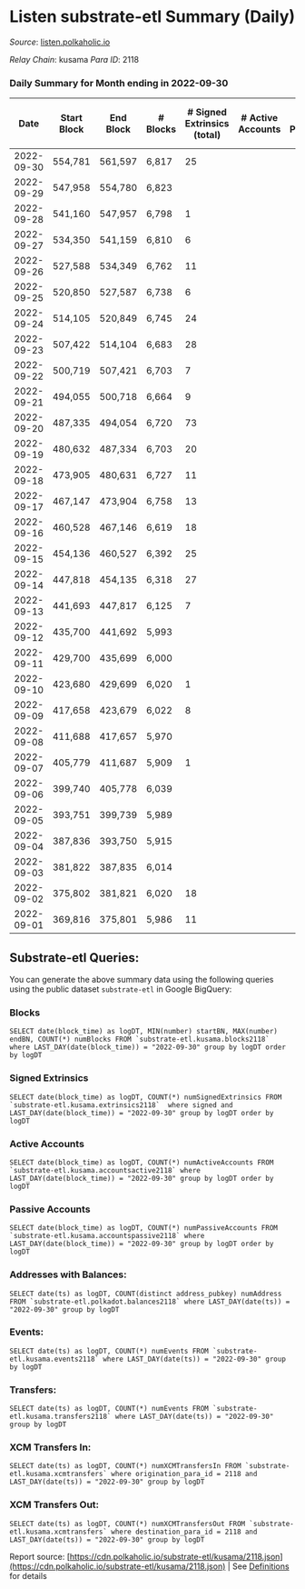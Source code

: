 # Listen substrate-etl Summary (Daily)

_Source_: [listen.polkaholic.io](https://listen.polkaholic.io)

*Relay Chain*: kusama
*Para ID*: 2118



### Daily Summary for Month ending in 2022-09-30


| Date | Start Block | End Block | # Blocks | # Signed Extrinsics (total) | # Active Accounts | # Passive | # New | # Addresses with Balances | # Events | # Transfers | # XCM Transfers In | # XCM Transfers Out | Issues | 
| ---- | ----------- | --------- | -------- | --------------------------- | ----------------- | --------- | ----- | ------------------------- | -------- | ----------- | ------------------ | ------------------- | ------ |
| 2022-09-30 | 554,781 | 561,597 | 6,817 | 25 |  |  |  | 64 | 13,773 | 6  |   |   |  |
| 2022-09-29 | 547,958 | 554,780 | 6,823 |  |  |  |  |  | 13,650 |   |   |   |  |
| 2022-09-28 | 541,160 | 547,957 | 6,798 | 1 |  |  |  |  | 13,605 |   |   |   |  |
| 2022-09-27 | 534,350 | 541,159 | 6,810 | 6 |  |  |  |  | 13,658 | 1  |   |   |  |
| 2022-09-26 | 527,588 | 534,349 | 6,762 | 11 |  |  |  |  | 13,586 | 2  |   |   |  |
| 2022-09-25 | 520,850 | 527,587 | 6,738 | 6 |  |  |  |  | 13,510 |   |   |   |  |
| 2022-09-24 | 514,105 | 520,849 | 6,745 | 24 |  |  |  |  | 13,607 | 2  |   |   |  |
| 2022-09-23 | 507,422 | 514,104 | 6,683 | 28 |  |  |  |  | 13,503 | 2  |   |   |  |
| 2022-09-22 | 500,719 | 507,421 | 6,703 | 7 |  |  |  |  | 13,448 |   |   |   |  |
| 2022-09-21 | 494,055 | 500,718 | 6,664 | 9 |  |  |  |  | 13,396 | 1  |   |   |  |
| 2022-09-20 | 487,335 | 494,054 | 6,720 | 73 |  |  |  |  | 13,825 | 23  |   |   |  |
| 2022-09-19 | 480,632 | 487,334 | 6,703 | 20 |  |  |  | 41 | 13,558 | 3  |   |   |  |
| 2022-09-18 | 473,905 | 480,631 | 6,727 | 11 |  |  |  | 40 | 13,509 | 4  |   |   |  |
| 2022-09-17 | 467,147 | 473,904 | 6,758 | 13 |  |  |  | 40 | 13,598 | 1  |   |   |  |
| 2022-09-16 | 460,528 | 467,146 | 6,619 | 18 |  |  |  | 40 | 13,374 | 7  |   |   |  |
| 2022-09-15 | 454,136 | 460,527 | 6,392 | 25 |  |  |  | 36 | 12,925 | 2  |   |   |  |
| 2022-09-14 | 447,818 | 454,135 | 6,318 | 27 |  |  |  | 35 | 12,817 | 7  |   |   |  |
| 2022-09-13 | 441,693 | 447,817 | 6,125 | 7 |  |  |  | 30 | 12,300 | 2  |   |   |  |
| 2022-09-12 | 435,700 | 441,692 | 5,993 |  |  |  |  |  | 11,989 |   |   |   |  |
| 2022-09-11 | 429,700 | 435,699 | 6,000 |  |  |  |  |  | 12,004 |   |   |   |  |
| 2022-09-10 | 423,680 | 429,699 | 6,020 | 1 |  |  |  |  | 12,048 |   |   |   |  |
| 2022-09-09 | 417,658 | 423,679 | 6,022 | 8 |  |  |  |  | 12,087 |   |   |   |  |
| 2022-09-08 | 411,688 | 417,657 | 5,970 |  |  |  |  | 30 | 11,951 |   | 1 ($8.41) |   |  |
| 2022-09-07 | 405,779 | 411,687 | 5,909 | 1 |  |  |  | 29 | 11,830 |   |   |   |  |
| 2022-09-06 | 399,740 | 405,778 | 6,039 |  |  |  |  | 29 | 12,081 |   |   |   |  |
| 2022-09-05 | 393,751 | 399,739 | 5,989 |  |  |  |  | 29 | 11,982 |   |   |   |  |
| 2022-09-04 | 387,836 | 393,750 | 5,915 |  |  |  |  | 29 | 11,833 |   |   |   |  |
| 2022-09-03 | 381,822 | 387,835 | 6,014 |  |  |  |  | 29 | 12,031 |   |   |   |  |
| 2022-09-02 | 375,802 | 381,821 | 6,020 | 18 |  |  |  | 29 | 12,163 | 2  |   |   |  |
| 2022-09-01 | 369,816 | 375,801 | 5,986 | 11 |  |  |  | 28 | 12,054 | 3  |   |   |  |

## Substrate-etl Queries:
You can generate the above summary data using the following queries using the public dataset `substrate-etl` in Google BigQuery:


### Blocks
```
SELECT date(block_time) as logDT, MIN(number) startBN, MAX(number) endBN, COUNT(*) numBlocks FROM `substrate-etl.kusama.blocks2118`  where LAST_DAY(date(block_time)) = "2022-09-30" group by logDT order by logDT
```


### Signed Extrinsics
```
SELECT date(block_time) as logDT, COUNT(*) numSignedExtrinsics FROM `substrate-etl.kusama.extrinsics2118`  where signed and LAST_DAY(date(block_time)) = "2022-09-30" group by logDT order by logDT
```


### Active Accounts
```
SELECT date(block_time) as logDT, COUNT(*) numActiveAccounts FROM `substrate-etl.kusama.accountsactive2118` where LAST_DAY(date(block_time)) = "2022-09-30" group by logDT order by logDT
```


### Passive Accounts
```
SELECT date(block_time) as logDT, COUNT(*) numPassiveAccounts FROM `substrate-etl.kusama.accountspassive2118` where LAST_DAY(date(block_time)) = "2022-09-30" group by logDT order by logDT
```


### Addresses with Balances:
```
SELECT date(ts) as logDT, COUNT(distinct address_pubkey) numAddress FROM `substrate-etl.polkadot.balances2118` where LAST_DAY(date(ts)) = "2022-09-30" group by logDT
```


### Events:
```
SELECT date(ts) as logDT, COUNT(*) numEvents FROM `substrate-etl.kusama.events2118` where LAST_DAY(date(ts)) = "2022-09-30" group by logDT
```


### Transfers:
```
SELECT date(ts) as logDT, COUNT(*) numEvents FROM `substrate-etl.kusama.transfers2118` where LAST_DAY(date(ts)) = "2022-09-30" group by logDT
```


### XCM Transfers In:
```
SELECT date(ts) as logDT, COUNT(*) numXCMTransfersIn FROM `substrate-etl.kusama.xcmtransfers` where origination_para_id = 2118 and LAST_DAY(date(ts)) = "2022-09-30" group by logDT
```


### XCM Transfers Out:
```
SELECT date(ts) as logDT, COUNT(*) numXCMTransfersOut FROM `substrate-etl.kusama.xcmtransfers` where destination_para_id = 2118 and LAST_DAY(date(ts)) = "2022-09-30" group by logDT
```



Report source: [https://cdn.polkaholic.io/substrate-etl/kusama/2118.json](https://cdn.polkaholic.io/substrate-etl/kusama/2118.json) | See [Definitions](/DEFINITIONS.md) for details
